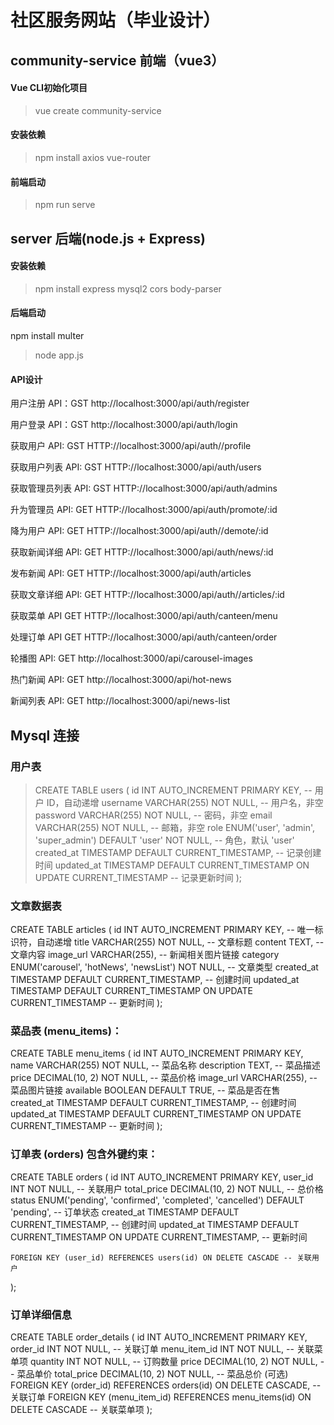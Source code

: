  # 社区服务网站（毕业设计）

## community-service 前端（vue3）

#### Vue CLI初始化项目
> vue create community-service

#### 安装依赖

> npm install axios vue-router

#### 前端启动
> npm run serve

## server 后端(node.js + Express)

#### 安装依赖

> npm install express mysql2 cors body-parser

#### 后端启动

npm install multer

> node app.js

#### API设计
用户注册 API：GST http://localhost:3000/api/auth/register

用户登录 API：GST http://localhost:3000/api/auth/login

获取用户 API: GST HTTP://localhost:3000/api/auth//profile

获取用户列表 API: GST HTTP://localhost:3000/api/auth/users

获取管理员列表 API: GST HTTP://localhost:3000/api/auth/admins

升为管理员 API: GET HTTP://localhost:3000/api/auth/promote/:id 

降为用户 API: GET HTTP://localhost:3000/api/auth//demote/:id

获取新闻详细 API: GET HTTP://localhost:3000/api/auth/news/:id

发布新闻 API: GET HTTP://localhost:3000/api/auth/articles

获取文章详细 API: GET HTTP://localhost:3000/api/auth//articles/:id

获取菜单 API GET HTTP://localhost:3000/api/auth/canteen/menu

处理订单 API GET HTTP://localhost:3000/api/auth/canteen/order

轮播图 API: GET http://localhost:3000/api/carousel-images

热门新闻 API: GET http://localhost:3000/api/hot-news

新闻列表 API: GET http://localhost:3000/api/news-list

## Mysql 连接
### 用户表
> CREATE TABLE users (
  id INT AUTO_INCREMENT PRIMARY KEY,                       -- 用户 ID，自动递增
  username VARCHAR(255) NOT NULL,                          -- 用户名，非空
  password VARCHAR(255) NOT NULL,                          -- 密码，非空
  email VARCHAR(255) NOT NULL,                             -- 邮箱，非空
  role ENUM('user', 'admin', 'super_admin') DEFAULT 'user' NOT NULL, -- 角色，默认 'user'
  created_at TIMESTAMP DEFAULT CURRENT_TIMESTAMP,          -- 记录创建时间
  updated_at TIMESTAMP DEFAULT CURRENT_TIMESTAMP ON UPDATE CURRENT_TIMESTAMP -- 记录更新时间
);


### 文章数据表
CREATE TABLE articles (
    id INT AUTO_INCREMENT PRIMARY KEY,       -- 唯一标识符，自动递增
    title VARCHAR(255) NOT NULL,             -- 文章标题
    content TEXT,                            -- 文章内容
    image_url VARCHAR(255),                  -- 新闻相关图片链接
    category ENUM('carousel', 'hotNews', 'newsList') NOT NULL,  -- 文章类型
    created_at TIMESTAMP DEFAULT CURRENT_TIMESTAMP, -- 创建时间
    updated_at TIMESTAMP DEFAULT CURRENT_TIMESTAMP ON UPDATE CURRENT_TIMESTAMP -- 更新时间
);

### 菜品表 (menu_items)：
CREATE TABLE menu_items (
    id INT AUTO_INCREMENT PRIMARY KEY,
    name VARCHAR(255) NOT NULL,              -- 菜品名称
    description TEXT,                         -- 菜品描述
    price DECIMAL(10, 2) NOT NULL,           -- 菜品价格
    image_url VARCHAR(255),                   -- 菜品图片链接
    available BOOLEAN DEFAULT TRUE,           -- 菜品是否在售
    created_at TIMESTAMP DEFAULT CURRENT_TIMESTAMP,  -- 创建时间
    updated_at TIMESTAMP DEFAULT CURRENT_TIMESTAMP ON UPDATE CURRENT_TIMESTAMP -- 更新时间
);

### 订单表 (orders) 包含外键约束：
CREATE TABLE orders (
    id INT AUTO_INCREMENT PRIMARY KEY,
    user_id INT NOT NULL,                     -- 关联用户
    total_price DECIMAL(10, 2) NOT NULL,     -- 总价格
    status ENUM('pending', 'confirmed', 'completed', 'cancelled') DEFAULT 'pending', -- 订单状态
    created_at TIMESTAMP DEFAULT CURRENT_TIMESTAMP, -- 创建时间
    updated_at TIMESTAMP DEFAULT CURRENT_TIMESTAMP ON UPDATE CURRENT_TIMESTAMP, -- 更新时间

    FOREIGN KEY (user_id) REFERENCES users(id) ON DELETE CASCADE -- 关联用户
);


### 订单详细信息
CREATE TABLE order_details (
    id INT AUTO_INCREMENT PRIMARY KEY,
    order_id INT NOT NULL,                     -- 关联订单
    menu_item_id INT NOT NULL,                 -- 关联菜单项
    quantity INT NOT NULL,                      -- 订购数量
    price DECIMAL(10, 2) NOT NULL,             -- 菜品单价
    total_price DECIMAL(10, 2) NOT NULL,       -- 菜品总价 (可选)
    FOREIGN KEY (order_id) REFERENCES orders(id) ON DELETE CASCADE,  -- 关联订单
    FOREIGN KEY (menu_item_id) REFERENCES menu_items(id) ON DELETE CASCADE -- 关联菜单项
);


